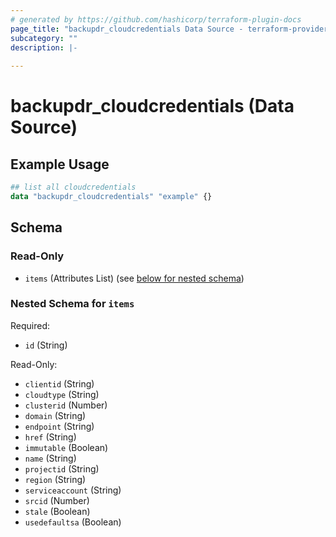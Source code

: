 ```yaml
---
# generated by https://github.com/hashicorp/terraform-plugin-docs
page_title: "backupdr_cloudcredentials Data Source - terraform-provider-backupdr"
subcategory: ""
description: |-
  
---
```


# backupdr_cloudcredentials (Data Source)



## Example Usage

```terraform
## list all cloudcredentials
data "backupdr_cloudcredentials" "example" {}
```

<!-- schema generated by tfplugindocs -->
## Schema

### Read-Only

- `items` (Attributes List) (see [below for nested schema](#nestedatt--items))

<a id="nestedatt--items"></a>
### Nested Schema for `items`

Required:

- `id` (String)

Read-Only:

- `clientid` (String)
- `cloudtype` (String)
- `clusterid` (Number)
- `domain` (String)
- `endpoint` (String)
- `href` (String)
- `immutable` (Boolean)
- `name` (String)
- `projectid` (String)
- `region` (String)
- `serviceaccount` (String)
- `srcid` (Number)
- `stale` (Boolean)
- `usedefaultsa` (Boolean)
